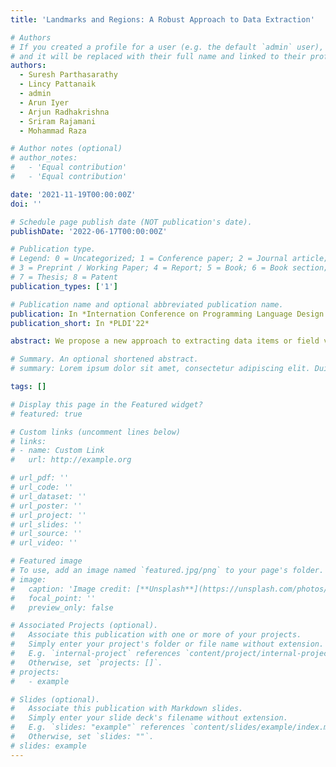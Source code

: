 ```yaml
---
title: 'Landmarks and Regions: A Robust Approach to Data Extraction'

# Authors
# If you created a profile for a user (e.g. the default `admin` user), write the username (folder name) here
# and it will be replaced with their full name and linked to their profile.
authors:
  - Suresh Parthasarathy
  - Lincy Pattanaik 
  - admin
  - Arun Iyer
  - Arjun Radhakrishna
  - Sriram Rajamani
  - Mohammad Raza

# Author notes (optional)
# author_notes:
#   - 'Equal contribution'
#   - 'Equal contribution'

date: '2021-11-19T00:00:00Z'
doi: ''

# Schedule page publish date (NOT publication's date).
publishDate: '2022-06-17T00:00:00Z'

# Publication type.
# Legend: 0 = Uncategorized; 1 = Conference paper; 2 = Journal article;
# 3 = Preprint / Working Paper; 4 = Report; 5 = Book; 6 = Book section;
# 7 = Thesis; 8 = Patent
publication_types: ['1']

# Publication name and optional abbreviated publication name.
publication: In *Internation Conference on Programming Language Design and Implementation, 2022*
publication_short: In *PLDI'22*

abstract: We propose a new approach to extracting data items or field values from semi-structured documents. Examples of such problems include extracting passenger name, departure time and departure airport from a travel itinerary, or extracting price of an item from a purchase receipt. Traditional approaches to data extraction use machine learning or program synthesis to process the whole document to extract the desired fields. Such approaches are not robust to format changes in the document, and the extraction process typically fails even if changes are made to parts of the document that are unrelated to the desired fields of interest. We propose a new approach to data extraction based on the concepts of landmarks and regions. Humans routinely use landmarks in manual processing of documents to zoom in and focus their attention on small regions of interest in the document. Inspired by this human intuition, we use the notion of landmarks in program synthesis to automatically synthesize extraction programs that first extract a small region of interest, and then automatically extract the desired value from the region in a subsequent step. We have implemented our landmark-based extraction approach in a tool LRSyn, and show extensive evaluation on documents in HTML as well as scanned images of invoices and receipts. Our results show that our approach is robust to various types of format changes that routinely happen in real-world settings.

# Summary. An optional shortened abstract.
# summary: Lorem ipsum dolor sit amet, consectetur adipiscing elit. Duis posuere tellus ac convallis placerat. Proin tincidunt magna sed ex sollicitudin condimentum.

tags: []

# Display this page in the Featured widget?
# featured: true

# Custom links (uncomment lines below)
# links:
# - name: Custom Link
#   url: http://example.org

# url_pdf: ''
# url_code: ''
# url_dataset: ''
# url_poster: ''
# url_project: ''
# url_slides: ''
# url_source: ''
# url_video: ''

# Featured image
# To use, add an image named `featured.jpg/png` to your page's folder.
# image:
#   caption: 'Image credit: [**Unsplash**](https://unsplash.com/photos/pLCdAaMFLTE)'
#   focal_point: ''
#   preview_only: false

# Associated Projects (optional).
#   Associate this publication with one or more of your projects.
#   Simply enter your project's folder or file name without extension.
#   E.g. `internal-project` references `content/project/internal-project/index.md`.
#   Otherwise, set `projects: []`.
# projects:
#   - example

# Slides (optional).
#   Associate this publication with Markdown slides.
#   Simply enter your slide deck's filename without extension.
#   E.g. `slides: "example"` references `content/slides/example/index.md`.
#   Otherwise, set `slides: ""`.
# slides: example
---
```



